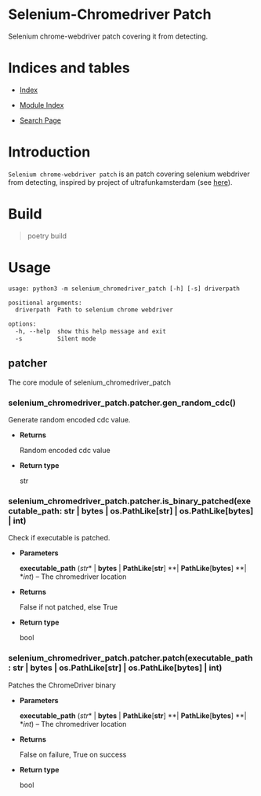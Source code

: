<!-- UndetectedChromePatcher documentation master file, created by
sphinx-quickstart on Tue Dec 27 23:22:46 2022.
You can adapt this file completely to your liking, but it should at least
contain the root `toctree` directive. -->
# Selenium-Chromedriver Patch

Selenium chrome-webdriver patch covering it from detecting.

# Indices and tables


* [Index](genindex.md)


* [Module Index](py-modindex.md)


* [Search Page](search.md)

# Introduction

`Selenium chrome-webdriver patch` is an patch covering selenium webdriver from detecting, inspired by project of
ultrafunkamsterdam (see [here](https://github.com/ultrafunkamsterdam/undetected-chromedriver)).

# Build

> poetry build

# Usage

```default
usage: python3 -m selenium_chromedriver_patch [-h] [-s] driverpath

positional arguments:
  driverpath  Path to selenium chrome webdriver

options:
  -h, --help  show this help message and exit
  -s          Silent mode
```

## patcher

The core module of selenium_chromedriver_patch


### selenium_chromedriver_patch.patcher.gen_random_cdc()
Generate random encoded cdc value.


* **Returns**

    Random encoded cdc value



* **Return type**

    str



### selenium_chromedriver_patch.patcher.is_binary_patched(executable_path: str | bytes | os.PathLike[str] | os.PathLike[bytes] | int)
Check if executable is patched.


* **Parameters**

    **executable_path** (*str** | **bytes** | **PathLike**[**str**] **| **PathLike**[**bytes**] **| **int*) – The chromedriver location



* **Returns**

    False if not patched, else True



* **Return type**

    bool



### selenium_chromedriver_patch.patcher.patch(executable_path: str | bytes | os.PathLike[str] | os.PathLike[bytes] | int)
Patches the ChromeDriver binary


* **Parameters**

    **executable_path** (*str** | **bytes** | **PathLike**[**str**] **| **PathLike**[**bytes**] **| **int*) – The chromedriver location



* **Returns**

    False on failure, True on success



* **Return type**

    bool
